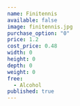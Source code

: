 ```yaml
---
name: Finitennis
available: false
image: finitennis.jpg
purchase_option: "0"
price: 1.2
cost_price: 0.48
width: 0
height: 0
depth: 0
weight: 0
free: 
  - Alcohol
published: true
---
```

